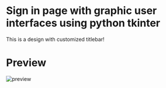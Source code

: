 # Sign in page with graphic user interfaces using python tkinter

This is a design with customized titlebar!

# Preview
![preview](https://user-images.githubusercontent.com/54373229/194660992-841cc88e-c15f-456a-b8cf-ad249e6b2bff.png)
